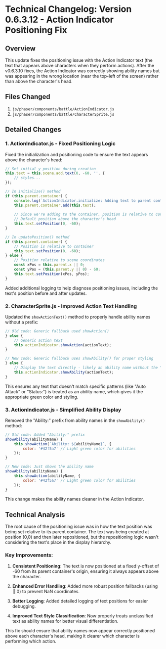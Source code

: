 # Technical Changelog: Version 0.6.3.12 - Action Indicator Positioning Fix

## Overview

This update fixes the positioning issue with the Action Indicator text (the text that appears above characters when they perform actions). After the v0.6.3.10 fixes, the Action Indicator was correctly showing ability names but was appearing in the wrong location (near the top-left of the screen) rather than above the character's head.

## Files Changed

1. `js/phaser/components/battle/ActionIndicator.js`
2. `js/phaser/components/battle/CharacterSprite.js`

## Detailed Changes

### 1. ActionIndicator.js - Fixed Positioning Logic

Fixed the initialization and positioning code to ensure the text appears above the character's head:

```javascript
// Set initial y position during creation
this.text = this.scene.add.text(0, -60, '', {
    // styles...
});

// In initialize() method
if (this.parent.container) {
    console.log(`ActionIndicator.initialize: Adding text to parent container for ${this.parent?.character?.name}`);
    this.parent.container.add(this.text);
    
    // Since we're adding to the container, position is relative to container origin (0,0)
    // Default position above the character's head
    this.text.setPosition(0, -60);
}

// In updatePosition() method
if (this.parent.container) {
    // Position is relative to container
    this.text.setPosition(0, -60);
} else {
    // Position relative to scene coordinates
    const xPos = this.parent.x || 0;
    const yPos = (this.parent.y || 0) - 60;
    this.text.setPosition(xPos, yPos);
}
```

Added additional logging to help diagnose positioning issues, including the text's position before and after updates.

### 2. CharacterSprite.js - Improved Action Text Handling

Updated the `showActionText()` method to properly handle ability names without a prefix:

```javascript
// Old code: Generic fallback used showAction()
} else {
    // Generic action text
    this.actionIndicator.showAction(actionText);
}

// New code: Generic fallback uses showAbility() for proper styling
} else {
    // Display the text directly - likely an ability name without the "Ability:" prefix
    this.actionIndicator.showAbility(actionText);
}
```

This ensures any text that doesn't match specific patterns (like "Auto Attack" or "Status:") is treated as an ability name, which gives it the appropriate green color and styling.

### 3. ActionIndicator.js - Simplified Ability Display

Removed the "Ability:" prefix from ability names in the `showAbility()` method:

```javascript
// Old code: Added "Ability:" prefix
showAbility(abilityName) {
    this.showAction(`Ability: ${abilityName}`, {
        color: '#42f5a7' // Light green color for abilities
    });
}

// New code: Just shows the ability name
showAbility(abilityName) {
    this.showAction(abilityName, {
        color: '#42f5a7' // Light green color for abilities
    });
}
```

This change makes the ability names cleaner in the Action Indicator.

## Technical Analysis

The root cause of the positioning issue was in how the text position was being set relative to its parent container. The text was being created at position (0,0) and then later repositioned, but the repositioning logic wasn't considering the text's place in the display hierarchy.

### Key Improvements:

1. **Consistent Positioning**: The text is now positioned at a fixed y-offset of -60 from its parent container's origin, ensuring it always appears above the character.

2. **Enhanced Error Handling**: Added more robust position fallbacks (using || 0) to prevent NaN coordinates.

3. **Better Logging**: Added detailed logging of text positions for easier debugging.

4. **Improved Text Style Classification**: Now properly treats unclassified text as ability names for better visual differentiation.

This fix should ensure that ability names now appear correctly positioned above each character's head, making it clearer which character is performing which action.